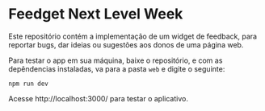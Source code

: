 # Feedget Next Level Week

Este repositório contém a implementação de um widget de feedback, para reportar bugs, dar ideias ou sugestões aos donos de uma página web.

Para testar o app em sua máquina, baixe o repositório, e com as depêndencias instaladas, va para a pasta `web` e digite o seguinte:

```
npm run dev
```

Acesse http://localhost:3000/ para testar o aplicativo.

